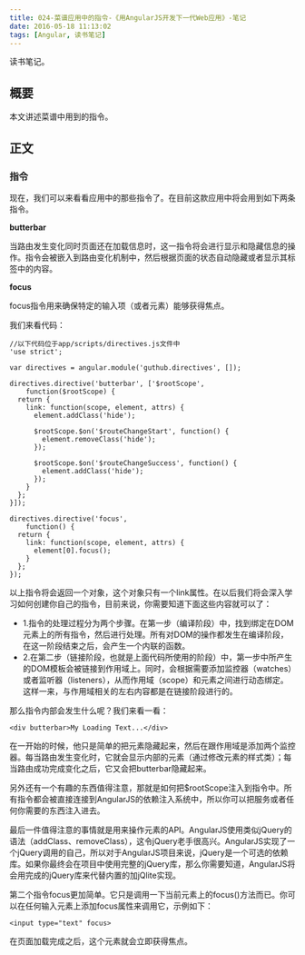 ```yaml
---
title: 024-菜谱应用中的指令-《用AngularJS开发下一代Web应用》-笔记
date: 2016-05-18 11:13:02
tags: [Angular, 读书笔记]
---
```

读书笔记。
<!--more-->

## 概要
本文讲述菜谱中用到的指令。

## 正文

### 指令
现在，我们可以来看看应用中的那些指令了。在目前这款应用中将会用到如下两条指令。

<b>butterbar</b>

当路由发生变化同时页面还在加载信息时，这一指令将会进行显示和隐藏信息的操作。指令会被嵌入到路由变化机制中，然后根据页面的状态自动隐藏或者显示其标签中的内容。

<b>focus</b>

focus指令用来确保特定的输入项（或者元素）能够获得焦点。

我们来看代码：

```
//以下代码位于app/scripts/directives.js文件中
'use strict';

var directives = angular.module('guthub.directives', []);

directives.directive('butterbar', ['$rootScope',
    function($rootScope) {
  return {
    link: function(scope, element, attrs) {
      element.addClass('hide');

      $rootScope.$on('$routeChangeStart', function() {
        element.removeClass('hide');
      });

      $rootScope.$on('$routeChangeSuccess', function() {
        element.addClass('hide');
      });
    }
  };
}]);

directives.directive('focus',
    function() {
  return {
    link: function(scope, element, attrs) {
      element[0].focus();
    }
  };
});
```

以上指令将会返回一个对象，这个对象只有一个link属性。在以后我们将会深入学习如何创建你自己的指令，目前来说，你需要知道下面这些内容就可以了：
+ 1.指令的处理过程分为两个步骤。在第一步（编译阶段）中，找到绑定在DOM元素上的所有指令，然后进行处理。所有对DOM的操作都发生在编译阶段，在这一阶段结束之后，会产生一个内联的函数。
+ 2.在第二步（链接阶段，也就是上面代码所使用的阶段）中，第一步中所产生的DOM模板会被链接到作用域上。同时，会根据需要添加监控器（watches）或者监听器（listeners），从而作用域（scope）和元素之间进行动态绑定。这样一来，与作用域相关的左右内容都是在链接阶段进行的。

那么指令内部会发生什么呢？我们来看一看：

```
<div butterbar>My Loading Text...</div>
```

在一开始的时候，他只是简单的把元素隐藏起来，然后在跟作用域是添加两个监控器。每当路由发生变化时，它就会显示内部的元素（通过修改元素的样式类）；每当路由成功完成变化之后，它又会把butterbar隐藏起来。

另外还有一个有趣的东西值得注意，那就是如何把$rootScope注入到指令中。所有指令都会被直接连接到AngularJS的依赖注入系统中，所以你可以把服务或者任何你需要的东西注入进去。

最后一件值得注意的事情就是用来操作元素的API。AngularJS使用类似jQuery的语法（addClass、removeClass），这令jQuery老手很高兴。AngularJS实现了一个jQuery调用的自己，所以对于AngularJS项目来说，jQuery是一个可选的依赖库。如果你最终会在项目中使用完整的jQuery库，那么你需要知道，AngularJS将会用完成的jQuery库来代替内置的加jQlite实现。

第二个指令focus更加简单。它只是调用一下当前元素上的focus()方法而已。你可以在任何输入元素上添加focus属性来调用它，示例如下：

```
<input type="text" focus>
```

在页面加载完成之后，这个元素就会立即获得焦点。